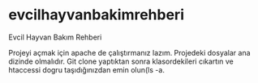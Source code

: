 # evcilhayvanbakimrehberi
Evcil Hayvan Bakım Rehberi


Projeyi açmak için apache de çalıştırmanız lazım.
Projedeki dosyalar ana dizinde olmalıdır.
Git clone yaptıktan sonra klasordekileri cıkartın ve htaccessi dogru taşıdığınızdan emin olun(ls -a.

